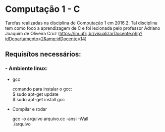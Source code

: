 # Computação 1 - C
Tarefas realizadas na disciplina de Computação 1 em 2016.2. Tal disciplina tem como foco a aprendizagem de C e foi lecionada pelo professor Adriano Joaquim de Oliveira Cruz (https://im.ufrj.br/visualizarDocente.php?idDepartamento=2&amp;idDocente=14)  

## Requisítos necessários:

### - Ambiente linux:

* gcc
   
   comando para instalar o gcc:<br>
   $ sudo apt-get update<br>
   $ sudo apt-get install gcc

* Compilar e rodar

   gcc -o arquivo arquivo.cc -ansi -Wall <br>
   ./arquivo
